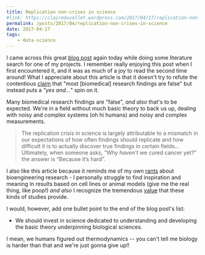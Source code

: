 ```yaml
---
title: Replication non-crises in science
#link: https://claireduvallet.wordpress.com/2017/04/17/replication-non-crises-in-science/
permalink: /posts/2017/04/replication-non-crises-in-science
date: 2017-04-17
tags:
    - data-science
---
```



I came across this great [blog post](http://simplystatistics.org/2016/08/24/replication-crisis/) again today while doing some literature search for one of my projects. I remember really enjoying this post when I first encountered it, and it was as much of a joy to read the second time around! What I appreciate about this article is that it doesn't try to refute the contentious [claim](http://journals.plos.org/plosmedicine/article?id=10.1371/journal.pmed.0020124) that "most [biomedical] research findings are false" but instead puts a _"yes and..._" spin on it.

Many biomedical research findings are "false", _and also_ that's to be expected. We're in a field without much basic theory to back us up, dealing with noisy and complex systems (oh hi humans) and noisy and complex measurements.

> The replication crisis in science is largely attributable to a mismatch in our expectations of how often findings should replicate and how difficult it is to actually discover true findings in certain fields... Ultimately, when someone asks, “Why _haven’t_ we cured cancer yet?” the answer is “Because it’s hard”.

I also like this article because it reminds me of my own [rants](https://www.nature.com/nrd/journal/v2/n2/pdf/nrd1012.pdf) about bioengineering research - I personally struggle to find inspiration and meaning in results based on cell lines or animal models (give me the real thing, like poop!) _and also_ I recognize the tremendous [value](https://progressreport.cancer.gov/trends) that these kinds of studies provide.

I would, however, add one bullet point to the end of the blog post's list:

  * We should invest in science dedicated to understanding and developing the basic theory underpinning biological sciences.

I mean, we humans figured out thermodynamics -- you can't tell me biology is harder than that and we're just gonna give up!!

